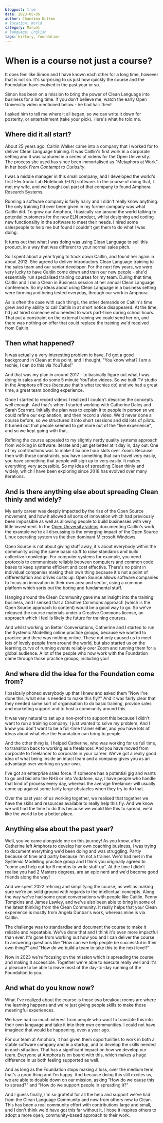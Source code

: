 ```yaml
---
blogpost: true
date: 2023-06-06
author: Chandima Dutton
# location: World
category: Manual
# language: English
tags: history, foundation
---
```


# When is a course not just a course?

It does feel like Simon and I have known each other for a long time,
however that is not so. It's surprising to us just how quickly the course
and the Foundation have evolved in the past year or so.

Simon has been on a mission to bring the power of Clean Language into
business for a long time. If you don't believe me, watch the early
Open University video mentioned below - he had hair then!

I asked him to tell me where it all began, so we can write it down for
posterity, or entertainment (take your pick). Here's what he told me.

## Where did it all start?

About 25 years ago, Caitlin Walker came into a company that I worked for to
deliver Clean Language training. It was Caitlin's first work in a corporate
setting and it was captured in a series of videos for the Open University.
The process she used has since been immortalised as "Metaphors at Work" in
her book *From Contempt to Curiosity*.

I was a middle manager in this small company, and I developed the world's
first Electronic Lab Notebook (ELN) software. In the course of doing that,
I met my wife, and we bought out part of that company to found Amphora
Research Systems.

Running a software company is fairly hairy and I didn't really know
anything. The only training I'd ever been given in my former company was
what Caitlin did. To grow our Amphora, I basically ran around the world
talking to potential customers for the new ELN product, whilst designing
and coding new functionality in the software to meet their needs. I hired
some salespeople to help me but found I couldn't get them to do what I was
doing.

It turns out that what I was doing was using Clean Language to sell this
product, in a way that was different to your normal sales pitch.

So I spent about a year trying to track down Caitlin, and found her again
in about 2012. She agreed to deliver introductory Clean Language training
to the sales team and our senior developer. For the next few years, we were
very lucky to have Caitlin come down and train our new people - she'd
essentially run specialised training courses for my team. During that time,
Caitlin and I ran a Clean in Business session at her annual Clean Language
conference. So my ideas about using Clean Language in a business setting
were forming and being tested everyday, through our work in Amphora.

As is often the case with such things, the other demands on Caitlin's time
grew and my ability to call Caitlin in at short notice disappeared. At the
time, I'd just hired someone who needed to work part-time during school
hours. That put a constraint on the external training we could send her on,
and there was nothing on offer that could replace the training we'd
received from Caitlin.

## Then what happened?

It was actually a very interesting problem to have. I'd got a good
background in Clean at this point, and I thought, "You know what? I am a
techie, I can do this via YouTube!"

And that was my plan in around 2017 - to basically figure out what I was
doing in sales and do some 5 minute YouTube videos. So we built TV studio
in the Amphora offices (because that's what techies do) and we had a great
time, a great team bonding experience.

Once I started to record videos I realized I couldn't describe the concepts
well enough. And that's when I started working with Catherine Daley
and Sarah Scarratt. Initially the plan was to explain it to people in
person so we could refine our explanation, and then record a video. We'd
never done a course before, so we structured it into short sessions and did
lots of pilots. It turned out that people seemed to get more out of the
"live experience", and so we kept going with that.

Refining the course appealed to my slightly nerdy quality systems approach
from working in software: iterate and just get better at it day in, day
out. One of my contributions was to make it 5x one hour slots over Zoom.
Because then with those constraints, you have something that can travel
very easily, you have something that people will sign up to very easily. It
makes everything very accessible. So my idea of spreading Clean thinly and
widely, which I have been exploring since 2018 has evolved over many
iterations.

## And is there anything else about spreading Clean thinly and widely?

My early career was deeply impacted by the rise of the Open Source
movement, and how it allowed all sorts of innovation which had previously
been impossible as well as allowing people to build businesses with very
little investment. In the [Open University videos](https://www.open.edu/openlearn/money-business/imagery-and-metaphor?trackno=3)
documenting Caitlin's work, the example we're all discussing is the emerging
impact of the Open Source Linux operating system vs the then dominant
Microsoft Windows.

Open Source is not about giving stuff away, it's about everybody within the
community using the same basic stuff to raise standards and build
collective knowledge. For computer systems for example, you need protocols
to communicate reliably between computers and common code bases to keep systems
efficient and cost effective. There's no point in individual companies
making their own thing because it's not a point of differentiation and
drives costs up. Open Source allows software companies to focus on innovation
in their own area and sector, using a common platform which sorts out the
boring and fundamental stuff.

Hanging around the Clean Community gave me an insight into the training
business, and I sensed that a Creative Commons approach (which is the Open
Source approach to content) would be a good way to go. So we've released
the course materials under a Creative Commons license, an approach which I
feel is likely the future for training courses.

And whilst working on Better Conversations, Catherine and I started to run
the Systemic Modelling online practice groups, because we wanted to practice
and there was nothing online. These not only caused us to meet lots of lovely
people from around the world, but also started us on the learning curve of
running events reliably over Zoom and running them for a global audience.
A lot of the people who now work with the Foundation came through those
practice groups, including you!

## And where did the idea for the Foundation come from?

I basically phoned everybody up that I knew and asked them "Now I've done
this, what else is needed to make this fly?" And it was fairly clear that
they needed some sort of organisation to do basic training, provide sales
and marketing support and to host a community around this.

It was very natural to set up a non-profit to support this because I didn't
want to run a training company. I just wanted to solve my problem. And
I know you don't want to be a full-time trainer either, and you have lots of
ideas about what else the Foundation can bring to people.

And the other thing is, I helped Catherine, who was working for us
full time, to transition back to working as a freelancer. And you have moved
from corporate to freelancer to corporate in your career. We've got a really
good idea of what being inside an intact team and a company gives you as an
advantage over working on your own.

I've got an enterprise sales force. If someone has a potential gig
and wants to go and bid into the NHS or into Vodafone, say, I have people who
handle that kind of process every day, whereas the average freelancer will
usually come up against some fairly large obstacles when they try to do
that.

Over the past year of us working together, we realised that together we have
the skills and resources available to really help this fly. And we know we
will find the time to do this because we would like this to spread, we'd like
the world to be a better place.

## Anything else about the past year?

Well, you've came alongside me on this journey! As you know, after Catherine
left Amphora to develop her own coaching business, I was trying to document
everything we'd been doing and was struggling. Partly because of time and
partly because I'm not a trainer. We'd had met in the Systemic Modelling
practice group and I think you originally agreed to "come and help out for
6 months to write stuff up". At the time I didn't realise you had 2 Masters
degrees, are an epic nerd and we'd become good friends along the way!

And we spent 2022 refining and simplifying the course, as well as making
sure we're on solid ground with regards to the intellectual concepts. Along
the way we've had some great conversations with people like Caitlin, Penny
Tompkins and James Lawley, and we've also been able to bring in some of the
latest thinking from the Clean Community. It really helps that your Clean
experience is mostly from Angela Dunbar's work, whereas mine is via
Caitlin.

The challenge was to standardise and document the course to make it reliable
and repeatable. We've done that and I think it's even more impactful than ever.
It's gone from working out how you and I can deliver the course to answering
questions like "How can we help people be successful in their own thing?" and
"How do we build a team to take this to the next level?"

Now in 2023 we're focusing on the mission which is spreading the course
and making it accessible. Together we're able to execute really well and
it's a pleasure to be able to leave most of the day-to-day running of the
Foundation to you.

## And what do you know now?

What I've realized about the course is those two breakout rooms are where the
learning happens and we're just giving people skills to make those meaningful
experiences.

We have had so much interest from people who want to translate this into
their own language and take it into their own communities. I could not
have imagined that would be happening, even a year ago.

For our team at Amphora, it has given them opportunities to work in both a
stable software company and in a startup, and to develop the skills needed in
each situation. That has a significant impact on how we develop our team.
Everyone at Amphora is on board with this, which makes a huge difference in
us both feeling supported as well.

And as long as the Foundation stops making a loss, over the medium term,
that's a good thing and I'm happy. And because doing this still excites us,
we are able to double down on our mission, asking "How do we
cause this to spread?" and "How do we support people in spreading it?"

And I guess finally, I'm so grateful for all the help and support we've had
from the Clean Language Community and now from others new to Clean. This
has been a real community effort with contributions large and small, and I
don't think we'd have got this far without it. I hope it inspires others to
adopt a more open, community-based approach to their work.
